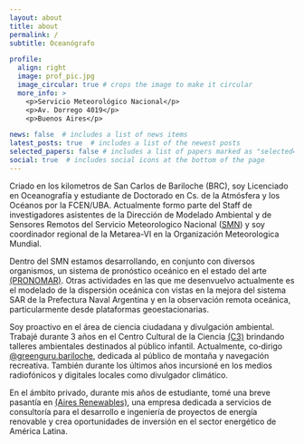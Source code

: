 ```yaml
---
layout: about
title: about
permalink: /
subtitle: Oceanógrafo

profile:
  align: right
  image: prof_pic.jpg
  image_circular: true # crops the image to make it circular
  more_info: >
    <p>Servicio Meteorológico Nacional</p>
    <p>Av. Dorrego 4019</p>
    <p>Buenos Aires</p>

news: false  # includes a list of news items
latest_posts: true  # includes a list of the newest posts
selected_papers: false # includes a list of papers marked as "selected={true}"
social: true  # includes social icons at the bottom of the page
---
```


Criado en los kilometros de San Carlos de Bariloche (BRC), soy Licenciado en Oceanografía y estudiante de Doctorado en Cs. de la Atmósfera y los Océanos por la FCEN/UBA. Actualmente formo parte del Staff de investigadores asistentes de la Dirección de Modelado Ambiental y de Sensores Remotos del Servicio Meteorologico Nacional ([SMN](https://www.smn.gob.ar/)) y soy coordinador regional de la Metarea-VI en la Organización Meteorologica Mundial.

Dentro del SMN estamos desarrollando, en conjunto con diversos organismos, un sistema de pronóstico oceánico en el estado del arte [(PRONOMAR)](https://www.cima.fcen.uba.ar/pm/). Otras actividades en las que me desenvuelvo actualmente es el modelado de la dispersión oceánica con vistas en la mejora del sistema SAR de la Prefectura Naval Argentina y en la observación remota oceánica, particularmente desde plataformas geoestacionarias.

Soy proactivo en el área de ciencia ciudadana y divulgación ambiental. Trabajé durante 3 años en el Centro Cultural de la Ciencia [(C3)](https://c3.jefatura.gob.ar/) brindando talleres ambientales destinados al público infantil. Actualmente, co‑dirigo [@greenguru.bariloche](https://www.instagram.com/greenguru.bariloche/), dedicada al público de montaña y navegación recreativa. También durante los últimos años incursioné en los medios radiofónicos y digitales locales como divulgador climático.

En el ámbito privado, durante mis años de estudiante, tomé una breve pasantía en [(Aires Renewables)](https://www.aires-renewables.com/), una empresa dedicada a servicios de consultoría para el desarrollo e ingeniería de proyectos de energía renovable y crea oportunidades de inversión en el sector energético de América Latina.
